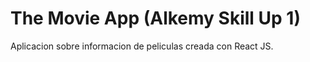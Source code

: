 # The Movie App (Alkemy Skill Up 1)

Aplicacion sobre informacion de peliculas creada con React JS.

